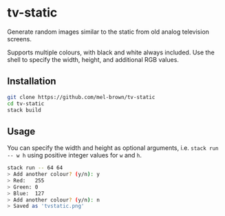 # tv-static

Generate random images similar to the static from old analog television screens.

Supports multiple colours, with black and white always included. Use the shell to specify the width, height, and additional RGB values.

## Installation

```bash
git clone https://github.com/mel-brown/tv-static
cd tv-static
stack build
```

## Usage

You can specify the width and height as optional arguments, i.e. `stack run -- w h` using positive integer values for `w` and `h`.

```bash
stack run -- 64 64
> Add another colour? (y/n): y
> Red:   255
> Green: 0
> Blue:  127
> Add another colour? (y/n): n
> Saved as 'tvstatic.png'
```